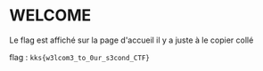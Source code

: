 # WELCOME

Le flag est affiché sur la page d'accueil il y a juste à le copier collé

flag : `kks{w3lcom3_to_0ur_s3cond_CTF}`
